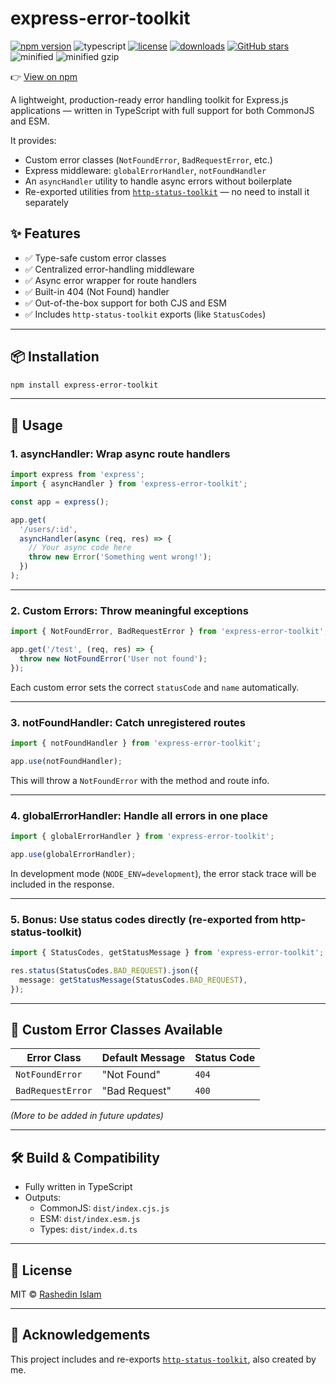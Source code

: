 # express-error-toolkit

[![npm version](https://img.shields.io/npm/v/express-error-toolkit)](https://www.npmjs.com/package/express-error-toolkit)
![typescript](https://badgen.net/badge/icon/typescript?icon=typescript&label)
[![license](https://img.shields.io/npm/l/express-error-toolkit)](https://github.com/dev-rashedin/express-error-toolkit/blob/main/LICENSE)
[![downloads](https://img.shields.io/npm/dw/express-error-toolkit)](https://www.npmjs.com/package/express-error-toolkit)
[![GitHub stars](https://img.shields.io/github/stars/dev-rashedin/express-error-toolkit?style=social)](https://github.com/dev-rashedin/express-error-toolkit/stargazers)
![minified](https://badgen.net/bundlephobia/min/express-error-toolkit)
![minified gzip](https://badgen.net/bundlephobia/minzip/express-error-toolkit)

👉 [View on npm](https://www.npmjs.com/package/express-error-toolkit)

A lightweight, production-ready error handling toolkit for Express.js applications — written in TypeScript with full support for both CommonJS and ESM.

It provides:

- Custom error classes (`NotFoundError`, `BadRequestError`, etc.)
- Express middleware: `globalErrorHandler`, `notFoundHandler`
- An `asyncHandler` utility to handle async errors without boilerplate
- Re-exported utilities from [`http-status-toolkit`](https://www.npmjs.com/package/http-status-toolkit) — no need to install it separately

## ✨ Features

- ✅ Type-safe custom error classes
- ✅ Centralized error-handling middleware
- ✅ Async error wrapper for route handlers
- ✅ Built-in 404 (Not Found) handler
- ✅ Out-of-the-box support for both CJS and ESM
- ✅ Includes `http-status-toolkit` exports (like `StatusCodes`)

---

## 📦 Installation

```bash
npm install express-error-toolkit
```

---

## 📁 Usage

### 1. **asyncHandler**: Wrap async route handlers

```ts
import express from 'express';
import { asyncHandler } from 'express-error-toolkit';

const app = express();

app.get(
  '/users/:id',
  asyncHandler(async (req, res) => {
    // Your async code here
    throw new Error('Something went wrong!');
  })
);
```

---

### 2. **Custom Errors**: Throw meaningful exceptions

```ts
import { NotFoundError, BadRequestError } from 'express-error-toolkit';

app.get('/test', (req, res) => {
  throw new NotFoundError('User not found');
});
```

Each custom error sets the correct `statusCode` and `name` automatically.

---

### 3. **notFoundHandler**: Catch unregistered routes

```ts
import { notFoundHandler } from 'express-error-toolkit';

app.use(notFoundHandler);
```

This will throw a `NotFoundError` with the method and route info.

---

### 4. **globalErrorHandler**: Handle all errors in one place

```ts
import { globalErrorHandler } from 'express-error-toolkit';

app.use(globalErrorHandler);
```

In development mode (`NODE_ENV=development`), the error stack trace will be included in the response.

---

### 5. **Bonus**: Use status codes directly (re-exported from http-status-toolkit)

```ts
import { StatusCodes, getStatusMessage } from 'express-error-toolkit';

res.status(StatusCodes.BAD_REQUEST).json({
  message: getStatusMessage(StatusCodes.BAD_REQUEST),
});
```

---

## 🔧 Custom Error Classes Available

| Error Class       | Default Message | Status Code |
| ----------------- | --------------- | ----------- |
| `NotFoundError`   | "Not Found"     | `404`       |
| `BadRequestError` | "Bad Request"   | `400`       |

_(More to be added in future updates)_

---

## 🛠 Build & Compatibility

- Fully written in TypeScript
- Outputs:
  - CommonJS: `dist/index.cjs.js`
  - ESM: `dist/index.esm.js`
  - Types: `dist/index.d.ts`

---

## 📃 License

MIT © [Rashedin Islam](https://www.rashedin.dev)

---

## 🙌 Acknowledgements

This project includes and re-exports [`http-status-toolkit`](https://www.npmjs.com/package/http-status-toolkit), also created by me.
